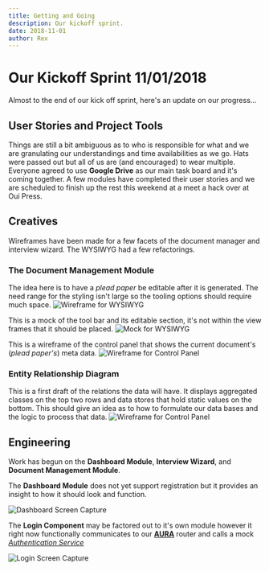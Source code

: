 ```yaml
---
title: Getting and Going
description: Our kickoff sprint.
date: 2018-11-01
author: Rex
---
```


# Our Kickoff Sprint 11/01/2018

Almost to the end of our kick off sprint, here's an update on our progress...

## User Stories and Project Tools

Things are still a bit ambiguous as to who is responsible for what and we are granulating our understandings and time availabilities as we go. 
Hats were passed out but all of us are (and encouraged) to wear multiple.
Everyone agreed to use **Google Drive** as our main task board and it's coming together. 
A few modules have completed their user stories and we are scheduled to finish up the rest this weekend at a meet a hack over at Oui Press.


## Creatives

Wireframes have been made for a few facets of the document manager and interview wizard. The WYSIWYG had a few refactorings.

### The Document Management Module

The idea here is to have a *plead paper* be editable after it is generated. The need range for the styling isn't large so the tooling options should require much space. 
![Wireframe for WYSIWYG](/images/wireframes-mocks/wysiwyg-wireframe.png)

This is a mock of the tool bar and its editable section, it's not within the view frames that it should be placed. 
![Mock for WYSIWYG](/images/wireframes-mocks/wysiwyg-mock.png)

This is a wireframe of the control panel that shows the current document's (*plead paper's*) meta data.
![Wireframe for Control Panel](/images/wireframes-mocks/control-panel-wirefram.png)
  
### Entity Relationship Diagram

This is a first draft of the relations the data will have. It displays aggregated classes on the top two rows and data stores that hold static values on the bottom.
This should give an idea as to how to formulate our data bases and the logic to process that data.
![Wireframe for Control Panel](/images/data-graphs/entity-relationship-diagram.png)
 

## Engineering

Work has begun on the **Dashboard Module**, **Interview Wizard**, and **Document Management Module**.

The **Dashboard Module** does not yet support registration but it provides an insight to how it should look and function.

![Dashboard Screen Capture](/images/showcase/dashboard.png)

The **Login Component** may be factored out to it's own module however it right now functionally communicates to our [**AURA**](https://www.codeforportland.org/CivicTechLab/posts/agnosticqueries/) router and calls a mock [*Authentication Service*](https://github.com/CodeForPortland/CTL-Authentication-Service)

![Login Screen Capture](/images/showcase/login.png)

